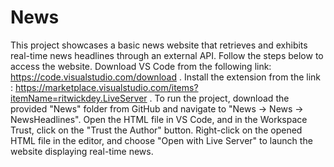 # News
This project showcases a basic news website that retrieves and exhibits real-time news headlines through an external API. Follow the steps below to access the website.
Download VS Code from the following link: https://code.visualstudio.com/download . 
Install the extension from the link : https://marketplace.visualstudio.com/items?itemName=ritwickdey.LiveServer .
To run the project, download the provided "News" folder from GitHub and navigate to "News -> News -> NewsHeadlines". 
Open the HTML file in VS Code, and in the Workspace Trust, click on the "Trust the Author" button.
Right-click on the opened HTML file in the editor, and choose "Open with Live Server" to launch the website displaying real-time news.



